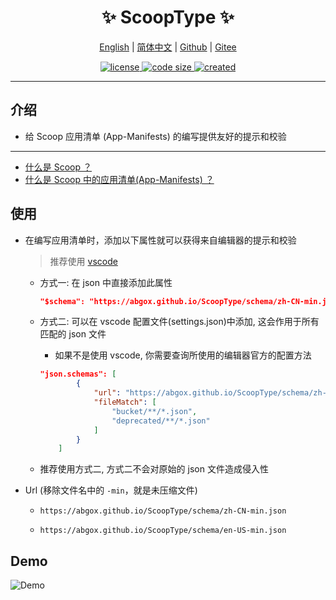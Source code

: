 <p align="center">
    <h1 align="center">✨ ScoopType ✨</h1>
</p>

<p align="center">
    <a href="README.md">English</a> |
    <a href="README-CN.md">简体中文</a> |
    <a href="https://github.com/abgox/ScoopType">Github</a> |
    <a href="https://gitee.com/abgox/ScoopType">Gitee</a>
</p>

<p align="center">
    <a href="https://github.com/abgox/ScoopType/blob/main/LICENSE">
        <img src="https://img.shields.io/github/license/abgox/ScoopType" alt="license" />
    </a>
    <a href="https://img.shields.io/github/repo-size/abgox/ScoopType.svg">
        <img src="https://img.shields.io/github/repo-size/abgox/ScoopType.svg" alt="code size" />
    </a>
    <a href="https://github.com/abgox/ScoopType">
        <img src="https://img.shields.io/badge/created-2024--1--10-blue" alt="created" />
    </a>
</p>

---

## 介绍

-   给 Scoop 应用清单 (App-Manifests) 的编写提供友好的提示和校验

---

-   [什么是 Scoop ？](https://github.com/ScoopInstaller/Scoop)
-   [什么是 Scoop 中的应用清单(App-Manifests) ？](https://github.com/ScoopInstaller/Scoop/wiki/App-Manifests)

## 使用

-   在编写应用清单时，添加以下属性就可以获得来自编辑器的提示和校验

    > 推荐使用 [vscode](https://code.visualstudio.com)

    -   方式一: 在 json 中直接添加此属性
        ```json
        "$schema": "https://abgox.github.io/ScoopType/schema/zh-CN-min.json",
        ```
    -   方式二: 可以在 vscode 配置文件(settings.json)中添加, 这会作用于所有匹配的 json 文件

        -   如果不是使用 vscode, 你需要查询所使用的编辑器官方的配置方法

        ```json
        "json.schemas": [
                {
                    "url": "https://abgox.github.io/ScoopType/schema/zh-CN-min.json",
                    "fileMatch": [
                        "bucket/**/*.json",
                        "deprecated/**/*.json"
                    ]
                }
            ]
        ```

    -   推荐使用方式二, 方式二不会对原始的 json 文件造成侵入性

-   Url (移除文件名中的 `-min`，就是未压缩文件)

    -   `https://abgox.github.io/ScoopType/schema/zh-CN-min.json`

    -   `https://abgox.github.io/ScoopType/schema/en-US-min.json`

## Demo

![Demo](https://abgop.netlify.app/ScoopType/demo.gif)

